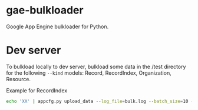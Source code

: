gae-bulkloader
==============

Google App Engine bulkloader for Python.

# Dev server

To bulkload locally to dev server, bulkload some data in the /test directory for the following `--kind` models: Record, RecordIndex, Organization, Resource.

Example for RecordIndex

```bash
echo 'XX' | appcfg.py upload_data --log_file=bulk.log --batch_size=10 --num_threads=10 --config_file=bulkload.yaml --filename=test/ttrs_mammals.csv.aa  --url=http://localhost:8080/_ah/remote_api --email=foo@fooey.com --passin --application=dev~vn-app --kind RecordIndex
```